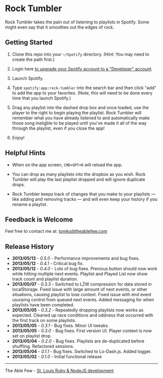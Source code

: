 # Rock Tumbler 

Rock Tumbler takes the pain out of listening to playlists in Spotify. Some might even say that it smoothes out the edges of rock.

## Getting Started

1. Clone this repo into your `~/Spotify` directory. (Hint: You may need to create the path first.)

2. Login here [to upgrade your Spotify account to a "Developer" account](https://developer.spotify.com/login/).

3. Launch Spotify.

4. Type `spotify:app:rock-tumbler` into the search bar and then click "add" to add the app to your favorites. (Note, this will need to be done every time that you launch Spotify.)

5. Drag any playlist into the dashed drop box and once loaded, use the player to the right to begin playing the playlist. Rock Tumbler will remember what you have already listened to and automatically make those song ineligble to be played until you've made it all of the way through the playlist, even if you close the app!

6. Enjoy!

## Helpful Hints

* When on the app screen, `CMD+OPT+R` will reload the app.

* You can drop as many playlists into the dropbox as you wish. Rock Tumbler will play the last playlist dropped and will ignore duplicate drops.

* Rock Tumbler keeps track of changes that you make to your playlists — like adding and removing tracks — and will even keep your history if you rename a playlist.

## Feedback is Welcome

Feel free to contact me at: [tomko@theablefew.com](mailto://tomko@theablefew.com)

## Release History
* __2013/05/13__ - _0.5.0_ - Performance improvements and bug fixes.
* __2013/05/12__ - _0.4.1_ - Critical bug fix.
* __2013/05/12__ - _0.4.0_ - Lots of bug fixes. Previous button should now work while hitting multiple next events. Playlist and Played List now show track count and playlist duration.
* __2013/05/07__ - _0.3.3_ - Switched to LZW compression for data stored in localStorage. Fixed issue with large amount of next events, or other situations, causing playlist to lose context. Fixed issue with end event usurping control from queued next events. Added messaging for when playlists have been completed.
* __2013/05/05__ - _0.3.2_ - Repeatedly dropping playlists now works as expected. Cleaned up race conditions and oddness that occurred with the first track on some playlists.
* __2013/05/05__ - _0.3.1_ - Bug fixes. Minor UI tweaks.
* __2013/05/05__ - _0.3.0_ - Bug fixes. First version UI. Player context is now set on playlist drop.
* __2013/05/04__ - _0.2.0_ - Bug fixes. Playlists are de-duplicated before shuffling. Refactored sessions.
* __2013/05/04__ - _0.1.1_ - Bug fixes. Switched to Lo-Dash.js. Added logger.
* __2013/05/02__ - _0.1.0_ - Initial functional release

----
The Able Few - [St. Louis Ruby & NodeJS development](http://theablefew.com)
